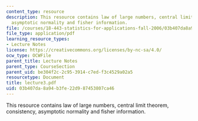```yaml
---
content_type: resource
description: This resource contains law of large numbers, central limit theorem, consistency,
  asymptotic normality and fisher information.
file: /courses/18-443-statistics-for-applications-fall-2006/03b407da8a94b3fe22d987453807ca46_lecture3.pdf
file_type: application/pdf
learning_resource_types:
- Lecture Notes
license: https://creativecommons.org/licenses/by-nc-sa/4.0/
ocw_type: OCWFile
parent_title: Lecture Notes
parent_type: CourseSection
parent_uid: be304f2c-2c95-3914-c7ed-f3c4529a02a5
resourcetype: Document
title: lecture3.pdf
uid: 03b407da-8a94-b3fe-22d9-87453807ca46
---
```

This resource contains law of large numbers, central limit theorem, consistency, asymptotic normality and fisher information.